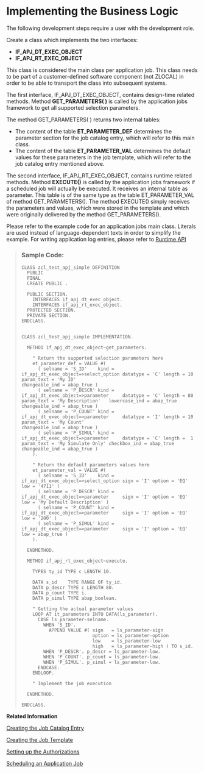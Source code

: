 <!-- loio99dcde1a72ed4e7fb0959ead46a7fbf5 -->

# Implementing the Business Logic



The following development steps require a user with the development role.

Create a class which implements the two interfaces:

-   **IF\_APJ\_DT\_EXEC\_OBJECT**
-   **IF\_APJ\_RT\_EXEC\_OBJECT**

This class is considered the main class per application job. This class needs to be part of a customer-defined software component \(not ZLOCAL\) in order to be able to transport the class into subsequent systems.

The first interface, IF\_APJ\_DT\_EXEC\_OBJECT, contains design-time related methods. Method **GET\_PARAMETERS\( \)** is called by the application jobs framework to get all supported selection parameters.

The method GET\_PARAMETERS\( \) returns two internal tables:

-   The content of the table **ET\_PARAMETER\_DEF** determines the parameter section for the job catalog entry, which will refer to this main class.
-   The content of the table **ET\_PARAMETER\_VAL** determines the default values for these parameters in the job template, which will refer to the job catalog entry mentioned above.


The second interface, IF\_APJ\_RT\_EXEC\_OBJECT, contains runtime related methods. Method **EXECUTE\(\)** is called by the application jobs framework if a scheduled job will actually be executed. It receives an internal table as parameter. This table is of the same type as the table ET\_PARAMETER\_VAL of method GET\_PARAMETERS\(\). The method EXECUTE\(\) simply receives the parameters and values, which were stored in the template and which were originally delivered by the method GET\_PARAMETERS\(\).

Please refer to the example code for an application jobs main class. Literals are used instead of language-dependent texts in order to simplify the example. For writing application log entries, please refer to [Runtime API](https://help.sap.com/viewer/65de2977205c403bbc107264b8eccf4b/Cloud/en-US/55c208330eb642d39580a281bf66870c.html)

> ### Sample Code:  
> ```lang-abap
> CLASS zcl_test_apj_simple DEFINITION
>   PUBLIC
>   FINAL
>   CREATE PUBLIC .
> 
>   PUBLIC SECTION.
>     INTERFACES if_apj_dt_exec_object.
>     INTERFACES if_apj_rt_exec_object.
>   PROTECTED SECTION.
>   PRIVATE SECTION.
> ENDCLASS.
> 
> 
> CLASS zcl_test_apj_simple IMPLEMENTATION.
> 
>   METHOD if_apj_dt_exec_object~get_parameters.
> 
>     " Return the supported selection parameters here
>     et_parameter_def = VALUE #(
>       ( selname = 'S_ID'    kind = if_apj_dt_exec_object=>select_option datatype = 'C' length = 10 param_text = 'My ID'                                      changeable_ind = abap_true )
>       ( selname = 'P_DESCR' kind = if_apj_dt_exec_object=>parameter     datatype = 'C' length = 80 param_text = 'My Description'   lowercase_ind = abap_true changeable_ind = abap_true )
>       ( selname = 'P_COUNT' kind = if_apj_dt_exec_object=>parameter     datatype = 'I' length = 10 param_text = 'My Count'                                   changeable_ind = abap_true )
>       ( selname = 'P_SIMUL' kind = if_apj_dt_exec_object=>parameter     datatype = 'C' length =  1 param_text = 'My Simulate Only' checkbox_ind = abap_true  changeable_ind = abap_true )
>     ).
> 
>     " Return the default parameters values here
>     et_parameter_val = VALUE #(
>       ( selname = 'S_ID'    kind = if_apj_dt_exec_object=>select_option sign = 'I' option = 'EQ' low = '4711' )
>       ( selname = 'P_DESCR' kind = if_apj_dt_exec_object=>parameter     sign = 'I' option = 'EQ' low = 'My Default Description' )
>       ( selname = 'P_COUNT' kind = if_apj_dt_exec_object=>parameter     sign = 'I' option = 'EQ' low = '200' )
>       ( selname = 'P_SIMUL' kind = if_apj_dt_exec_object=>parameter     sign = 'I' option = 'EQ' low = abap_true )
>     ).
> 
>   ENDMETHOD.
> 
>   METHOD if_apj_rt_exec_object~execute.
> 
>     TYPES ty_id TYPE c LENGTH 10.
> 
>     DATA s_id    TYPE RANGE OF ty_id.
>     DATA p_descr TYPE c LENGTH 80.
>     DATA p_count TYPE i.
>     DATA p_simul TYPE abap_boolean.
> 
>     " Getting the actual parameter values
>     LOOP AT it_parameters INTO DATA(ls_parameter).
>       CASE ls_parameter-selname.
>         WHEN 'S_ID'.
>           APPEND VALUE #( sign   = ls_parameter-sign
>                           option = ls_parameter-option
>                           low    = ls_parameter-low
>                           high   = ls_parameter-high ) TO s_id.
>         WHEN 'P_DESCR'. p_descr = ls_parameter-low.
>         WHEN 'P_COUNT'. p_count = ls_parameter-low.
>         WHEN 'P_SIMUL'. p_simul = ls_parameter-low.
>       ENDCASE.
>     ENDLOOP.
> 
>     " Implement the job execution
> 
>   ENDMETHOD.
> 
> ENDCLASS.
> 
> ```

**Related Information**  


[Creating the Job Catalog Entry](Creating_the_Job_Catalog_Entry_1cff59e.md "")

[Creating the Job Template](Creating_the_Job_Template_1f04ad2.md "")

[Setting up the Authorizations](Setting_up_the_Authorizations_bb559a5.md "Some further activities in ADT and in the administrator’s launchpad are necessary to be able to schedule the job template in the Fiori app Application Jobs.")

[Scheduling an Application Job](Scheduling_an_Application_Job_147d689.md "Find out how to schedule an Application Job.")

